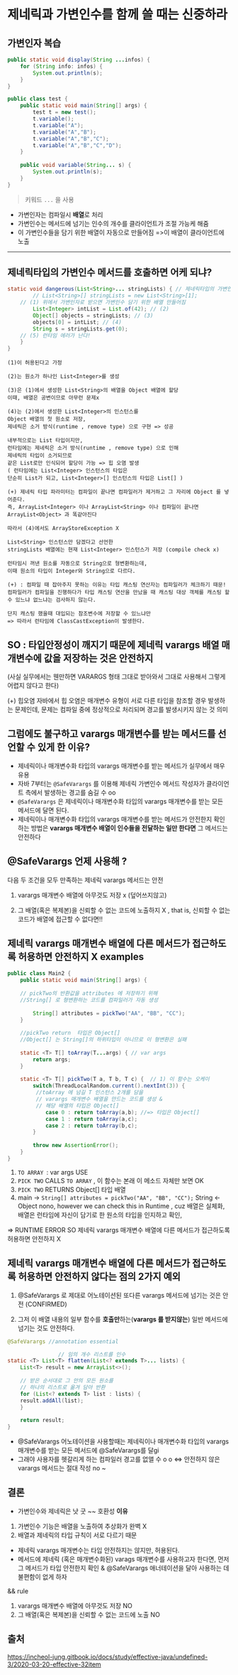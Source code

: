 # 제네릭과 가변인수를 함께 쓸 때는 신중하라

## 가변인자 복습
```java
public static void display(String ...infos) {
    for (String info: infos) {
        System.out.println(s);
    }
}
```

```java
public class test {
	public static void main(String[] args) {
		test t = new test();
		t.variable();
		t.variable("A");
		t.variable("A","B");
		t.variable("A","B","C");
		t.variable("A","B","C","D");
	}
	
	public void variable(String... s) {
		System.out.println(s);
	}
}
```
> 키워드 `...` 을 사용
- 가변인자는 컴파일시 **배열**로 처리
- 가변인수는 메서드에 넘기는 인수의 개수를 클라이언트가 조절 가능케 해줌 
- 이 가변인수들을 담기 위한 배열이 자동으로 만들어짐 =>이 배열이 클라이언트에 노출


________________________________________________________

## 제네릭타입의 가변인수 메서드를 호출하면 어케 되냐?

```java
static void dangerous(List<String>... stringLists) { // 제네릭타입의 가변인수 메서드 
        // List<String>[] stringLists = new List<String>[1]; 
	// (1) 위에서 가변인자로 받으면 가변인수 담기 위한 배열 만들어짐
        List<Integer> intList = List.of(42); // (2)
        Object[] objects = stringLists; // (3)
        objects[0] = intList; // (4)
        String s = stringLists.get(0); 
	// (5) 런타임 에러가 난다!
    }
}
```

```
(1)이 허용된다고 가정

(2)는 원소가 하나인 List<Integer>를 생성

(3)은 (1)에서 생성한 List<String>의 배열을 Object 배열에 할당
이때, 배열은 공변이므로 아무런 문제x

(4)는 (2)에서 생성한 List<Integer>의 인스턴스를 
Object 배열의 첫 원소로 저장, 
제네릭은 소거 방식(runtime , remove type) 으로 구현 => 성공

내부적으로는 List 타입이지만, 
런타임에는 제네릭은 소거 방식(runtime , remove type) 으로 인해 
제네릭의 타입이 소거되므로 
같은 List로만 인식되어 할당이 가능 => 힙 오염 발생
( 런타임에는 List<Integer> 인스턴스의 타입은 
단순히 List가 되고, List<Integer>[] 인스턴스의 타입은 List[] )

(+) 제네릭 타입 파라미터는 컴파일이 끝나면 컴파일러가 제거하고 그 자리에 Object 를 넣어준다.
즉, ArrayList<Integer> 이나 ArrayList<String> 이나 컴파일이 끝나면
ArrayList<Object> 과 똑같아진다

따라서 (4)에서도 ArrayStoreException X

List<String> 인스턴스만 담겠다고 선언한 
stringLists 배열에는 현재 List<Integer> 인스턴스가 저장 (compile check x)

런타임시 꺼낸 원소를 자동으로 String으로 형변환하는데,
이때 원소의 타입이 Integer와 String으로 다르다. 

(+) : 컴파일 때 잡아주지 못하는 이유는 타입 캐스팅 연산자는 컴파일러가 체크하기 때문! 
컴파일러가 컴파일을 진행하다가 타입 캐스팅 연산을 만났을 때 캐스팅 대상 객체를 캐스팅 할 수 있느냐 없느냐는 검사하지 않는다.

단지 캐스팅 했을때 대입되는 참조변수에 저장할 수 있느냐만
=> 따라서 런타임에 ClassCastException이 발생한다.

```
##  SO : 타입안정성이 깨지기 때문에 제네릭 varargs 배열 매개변수에 값을 저장하는 것은 안전하지 
(사실 실무에서는 웬만하면 VARARGS 형태 그대로 받아와서 그대로 사용해서 그렇게 어렵지 않다고 한다)

(+) 힙오염
자바에서 힙 오염은 매개변수 유형이 서로 다른 타입을 참조할 경우 발생하는 문제인데, 문제는 컴파일 중에 정상적으로 처리되며 경고를 발생시키지 않는 것 의미 


## 그럼에도 불구하고 varargs 매개변수를 받는 메서드를 선언할 수 있게 한 이유?
- 제네릭이나 매개변수화 타입의 varargs 매개변수를 받는 메서드가 실무에서 매우 유용
- 자바 7부터는 `@SafeVarargs` 를 이용해 제네릭 가변인수 메서드 작성자가 클라이언트 측에서 발생하는 경고를 숨길 수 oo
- `@SafeVarargs` 은 제네릭이나 매개변수화 타입의 varargs 매개변수를 받는 모든 메서드에 달면 된다.
- 제네릭이나 매개변수화 타입의 varargs 매개변수를 받는 메서드가 안전한지 확인하는 방법은 **varargs 매개변수 배열이 인수들을 전달하는 일만 한다면** 그 메서드는 안전하다


## @SafeVarargs 언제 사용해 ?
다음 두 조건을 모두 만족하는 제네릭 varargs 메서드는 안전

1. varargs 매개변수 배열에 아무것도 저장 x (덮어쓰지않고)

2. 그 배열(혹은 복제본)을 신뢰할 수 없는 코드에 노출하지 X , that is, 신뢰할 수 없는 코드가 배열에 접근할 수 없다면!!

## 제네릭 varargs 매개변수 배열에 다른 메서드가 접근하도록 허용하면 안전하지 X examples 

```java
public class Main2 {
    public static void main(String[] args) {
    
    // pickTwo의 반환값을 attributes 에 저장하기 위해 
    //String[] 로 형변환하는 코드를 컴파일러가 자동 생성
    
        String[] attributes = pickTwo("AA", "BB", "CC");
    }
    
    //pickTwo return  타입은 Object[]
    //Object[] 는 String[]의 하위타입이 아니므로 이 형변환은 실패
 
    static <T> T[] toArray(T...args) { // var args 
        return args;
    }
 
    static <T> T[] pickTwo(T a, T b, T c) {  // 1) 이 함수는 오케이 
        switch(ThreadLocalRandom.current().nextInt(3)) {
         //toArray 에 넘길 T 인스턴스 2개를 담을 
         // varargs 매개변수 배열을 만드는 코드를 생성 & 
         // 해당 배열의 타입은 Object[]
            case 0 : return toArray(a,b); //=> 타입은 Object[]
            case 1 : return toArray(a,c);
            case 2 : return toArray(b,c);
        }
 
        throw new AssertionError(); 
    }
}
```

1) `TO ARRAY `: var args  USE
2) `PICK TWO` CALLS `TO ARRAY` , 이 함수는 본래 이 메소드 자체만 보면 OK 
3) `PICK TWO` RETURNS Object[] 타입 배열
4)  main ->  `String[] attributes = pickTwo("AA", "BB", "CC");`
String <- Object nono, however we can check this in Runtime , cuz 
배열은 실체화, 배열은 런타임에 자신이 담기로 한 원소의 타입을 인지하고 확인,

=> RUNTIME ERROR 
SO 제네릭 varargs 매개변수 배열에 다른 메서드가 접근하도록 허용하면 안전하지 X 


## 제네릭 varargs 매개변수 배열에 다른 메서드가 접근하도록 허용하면 안전하지 않다는 점의 2가지 예외

1) @SafeVarargs 로 제대로 어노테이션된 또다른 varargs 메서드에 넘기는 것은 안전 (CONFIRMED)

2) 그저 이 배열 내용의 일부 함수를 **호출만**하는(**varargs 를 받지않는**) 일반 메서드에 넘기는 것도 안전하다.

```java
@SafeVarargs //annotation essential

				// 임의 개수 리스트를 인수
static <T> List<T> flatten(List<? extends T>... lists) {
    List<T> result = new ArrayList<>();
 
 	// 받은 순서대로 그 안의 모든 원소를 
    // 하나의 리스트로 옮겨 담아 반환
    for (List<? extends T> list : lists) {
    result.addAll(list);
    }
 
    return result;
}
```

- @SafeVarargs 어노테이션을 사용할때는 제네릭이나 매개변수화 타입의 varargs 매개변수를 받는 모든 메서드에 @SafeVarargs를 달gi
- 그래야 사용자를 헷갈리게 하는 컴파일러 경고를 없앨 수 o o
<=>  안전하지 않은 varargs 메서드는 절대 작성 no ~ 

## 결론
- 가변인수와 제네릭은 낫 굿 ~~ 호환성
**이유**
1. 가변인수 기능은 배열을 노출하여 추상화가 완벽 X
2. 배열과 제네릭의 타입 규칙이 서로 다르기 때문

- 제네릭 varargs 매개변수는 타입 안전하지는 않지만, 허용된다.
- 메서드에 제네릭 (혹은 매개변수화된) varags 매개변수를 사용하고자 한다면, 
먼저 그 메서드가 타입 안전한지 확인 &  @SafeVarargs 애너테이션을 달아 사용하는 데 불편함이 없게 하자

&& rule
1) varargs 매개변수 배열에 아무것도 저장 NO
2) 그 배열(혹은 복제본)을 신뢰할 수 없는 코드에 노출 NO 

## 출처 
https://incheol-jung.gitbook.io/docs/study/effective-java/undefined-3/2020-03-20-effective-32item
